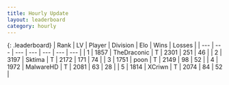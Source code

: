 ```yaml
---
title: Hourly Update
layout: leaderboard
category: hourly
---
```


{: .leaderboard}
| Rank | LV | Player | Division | Elo | Wins | Losses |
| --- | --- | --- | --- | --- | --- | --- |
| <span data-change="0">1</span> | 1857 | <span title="ID: 544310">TheDraconic</span> | T | <span data-change="0">2301</span> | <span data-change="0">251</span> | <span data-change="0">46</span> |
| <span data-change="0">2</span> | 3197 | <span title="ID: 353063">Sktima</span> | T | <span data-change="0">2172</span> | <span data-change="0">171</span> | <span data-change="0">74</span> |
| <span data-change="0">3</span> | 1751 | <span title="ID: 540690">poon</span> | T | <span data-change="3">2149</span> | <span data-change="1">98</span> | <span data-change="0">52</span> |
| <span data-change="0">4</span> | 1972 | <span title="ID: 261794">MalwareHD</span> | T | <span data-change="0">2081</span> | <span data-change="0">63</span> | <span data-change="0">28</span> |
| <span data-change="0">5</span> | 1814 | <span title="ID: 448883">XCriwn</span> | T | <span data-change="0">2074</span> | <span data-change="0">84</span> | <span data-change="0">52</span> |